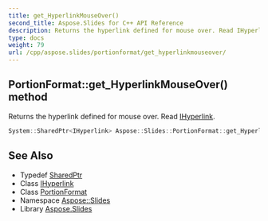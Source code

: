 ```yaml
---
title: get_HyperlinkMouseOver()
second_title: Aspose.Slides for C++ API Reference
description: Returns the hyperlink defined for mouse over. Read IHyperlink.
type: docs
weight: 79
url: /cpp/aspose.slides/portionformat/get_hyperlinkmouseover/
---
```

## PortionFormat::get_HyperlinkMouseOver() method


Returns the hyperlink defined for mouse over. Read [IHyperlink](../../ihyperlink/).

```cpp
System::SharedPtr<IHyperlink> Aspose::Slides::PortionFormat::get_HyperlinkMouseOver() override
```

## See Also

* Typedef [SharedPtr](../../system/sharedptr/)
* Class [IHyperlink](../ihyperlink/)
* Class [PortionFormat](./)
* Namespace [Aspose::Slides](../)
* Library [Aspose.Slides](../../)